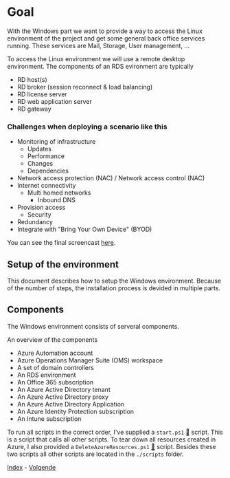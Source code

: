 # Goal

With the Windows part we want to provide a way to access the Linux environment of the project and get some general back office services running. These services are Mail, Storage, User management, ...

To access the Linux environment we will use a remote desktop environment. The components of an RDS evironment are typically

- RD host(s)
- RD broker (session reconnect & load balancing)
- RD license server
- RD web application server
- RD gateway

### Challenges when deploying a scenario like this

- Monitoring of infrastructure
  - Updates
  - Performance
  - Changes
  - Dependencies
- Network access protection (NAC) / Network access control (NAC)
- Internet connectivity
  - Multi homed networks
    - Inbound DNS
- Provision access
  - Security
- Redundancy
- Integrate with "Bring Your Own Device" (BYOD)

You can see the final screencast [here](https://www.youtube.com/watch?v=nfwz8vIf_zg).

## Setup of the environment

This document describes how to setup the Windows environment. 
Because of the number of steps, the installation process is devided in multiple parts.

## Components

The Windows environment consists of serveral components.

An overview of the components

- Azure Automation account
- Azure Operations Manager Suite (OMS) workspace
- A set of domain controllers
- An RDS environment
- An Office 365 subscription
- An Azure Active Directory tenant
- An Azure Active Directory proxy
- An Azure Active Directory Application
- An Azure Identity Protection subscription
- An Intune subscription

To run all scripts in the correct order, I've supplied a `start.ps1` [:memo:](./Start.ps1) script. This is a script that calls all other scripts. To tear down all resources created in Azure, I also provided a `DeleteAzureResources.ps1` [:memo:](./DeleteAzureResources.ps1) script. Besides these two scripts all other scripts are located in the `./scripts` folder.

[Index](./docs/index.md) - [Volgende](./docs/1.CreateAnAzureAutomationAccount.md)